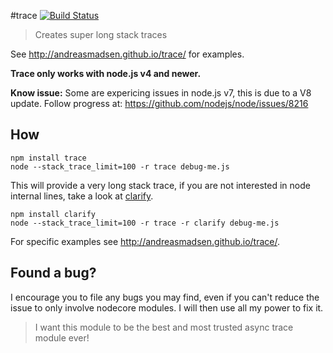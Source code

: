 #trace [![Build Status](https://secure.travis-ci.org/AndreasMadsen/trace.png)](http://travis-ci.org/AndreasMadsen/trace)

> Creates super long stack traces

See http://andreasmadsen.github.io/trace/ for examples.

**Trace only works with node.js v4 and newer.**

**Know issue:** Some are expericing issues in node.js v7, this is due to a V8 update. Follow progress at: https://github.com/nodejs/node/issues/8216

## How

```sheel
npm install trace
node --stack_trace_limit=100 -r trace debug-me.js
```

This will provide a very long stack trace, if you are not interested in
node internal lines, take a look at [clarify](https://github.com/AndreasMadsen/clarify).

```sheel
npm install clarify
node --stack_trace_limit=100 -r trace -r clarify debug-me.js
```

For specific examples see http://andreasmadsen.github.io/trace/.

## Found a bug?

I encourage you to file any bugs you may find, even if you can't reduce the
issue to only involve nodecore modules. I will then use all my power to fix it.

> I want this module to be the best and most trusted async trace module ever!
